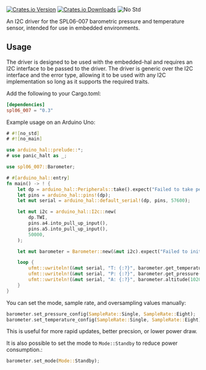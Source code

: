 [![Crates.io Version][crates-io-badge]][crates-io]
[![Crates.io Downloads][crates-io-download-badge]][crates-io-download]
![No Std][no-std-badge]

An I2C driver for the SPL06-007 barometric pressure and temperature sensor, intended for use in embedded environments.

## Usage

The driver is designed to be used with the embedded-hal and requires an I2C interface to be passed to the driver. The driver is generic over the I2C interface and the error type, allowing it to be used with any I2C implementation so long as it supports the required traits.

Add the following to your Cargo.toml:

```toml
[dependencies]
spl06_007 = "0.3"
```

Example usage on an Arduino Uno:

```rust
# #![no_std]
# #![no_main]

use arduino_hal::prelude::*;
# use panic_halt as _;

use spl06_007::Barometer;

# #[arduino_hal::entry]
fn main() -> ! {
    let dp = arduino_hal::Peripherals::take().expect("Failed to take peripherals");
    let pins = arduino_hal::pins!(dp);
    let mut serial = arduino_hal::default_serial!(dp, pins, 57600);

    let mut i2c = arduino_hal::I2c::new(
        dp.TWI,
        pins.a4.into_pull_up_input(),
        pins.a5.into_pull_up_input(),
        50000,
    );

    let mut barometer = Barometer::new(&mut i2c).expect("Failed to initialise barometer");

    loop {
        ufmt::uwriteln!(&mut serial, "T: {:?}", barometer.get_temperature().unwrap() as u16).void_unwrap();
        ufmt::uwriteln!(&mut serial, "P: {:?}", barometer.get_pressure().unwrap() as u16).void_unwrap();
        ufmt::uwriteln!(&mut serial, "A: {:?}", barometer.altitude(1020.0).unwrap() as u16).void_unwrap();
    }
}
```

You can set the mode, sample rate, and oversampling values manually:

```rust
barometer.set_pressure_config(SampleRate::Single, SampleRate::Eight);
barometer.set_temperature_config(SampleRate::Single, SampleRate::Eight);
```

This is useful for more rapid updates, better precsion, or lower power draw. 

It is also possible to set the mode to `Mode::Standby` to reduce power consumption.: 

```rust
barometer.set_mode(Mode::Standby);
```

<!-- Badges -->
[crates-io]: https://crates.io/crates/spl06-007
[crates-io-badge]: https://img.shields.io/crates/v/spl06-007.svg?maxAge=3600
[crates-io-download]: https://crates.io/crates/spl06-007
[crates-io-download-badge]: https://img.shields.io/crates/d/spl06-007.svg?maxAge=3600
[no-std-badge]: https://img.shields.io/badge/no__std-yes-blue